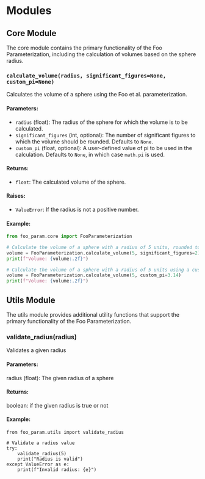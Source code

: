 # Modules

## Core Module
The core module contains the primary functionality of the Foo Parameterization, including the calculation of volumes based on the sphere radius.

### `calculate_volume(radius, significant_figures=None, custom_pi=None)`
Calculates the volume of a sphere using the Foo et al. parameterization.

#### Parameters:
- `radius` (float): The radius of the sphere for which the volume is to be calculated.
- `significant_figures` (int, optional): The number of significant figures to which the volume should be rounded. Defaults to `None`.
- `custom_pi` (float, optional): A user-defined value of pi to be used in the calculation. Defaults to `None`, in which case `math.pi` is used.

#### Returns:
- `float`: The calculated volume of the sphere.

#### Raises:
- `ValueError`: If the radius is not a positive number.

#### Example:
```python
from foo_param.core import FooParameterization

# Calculate the volume of a sphere with a radius of 5 units, rounded to 2 significant figures
volume = FooParameterization.calculate_volume(5, significant_figures=2)
print(f"Volume: {volume:.2f}")

# Calculate the volume of a sphere with a radius of 5 units using a custom value of pi
volume = FooParameterization.calculate_volume(5, custom_pi=3.14)
print(f"Volume: {volume:.2f}")
```

## Utils Module
The utils module provides additional utility functions that support the primary functionality of the Foo Parameterization.

### validate_radius(radius)
Validates a given radius

#### Parameters:
radius (float): The given radius of a sphere

#### Returns:
boolean: if the given radius is true or not

#### Example: 
```
from foo_param.utils import validate_radius

# Validate a radius value
try:
    validate_radius(5)
    print("Radius is valid")
except ValueError as e:
    print(f"Invalid radius: {e}")
```